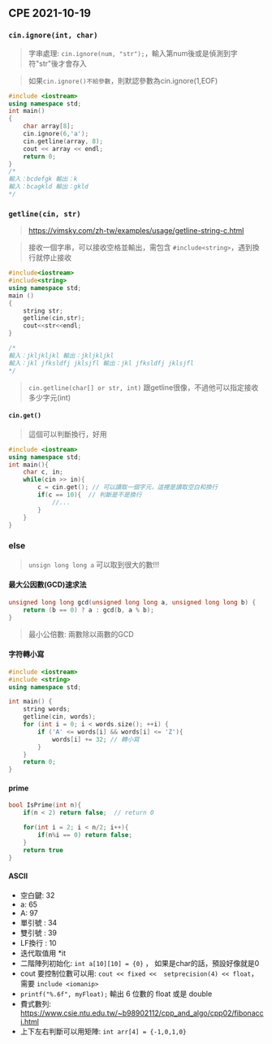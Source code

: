 ## CPE 2021-10-19
### `cin.ignore(int, char)`
> 字串處理: `cin.ignore(num, "str");`，輸入第num後或是偵測到字符"str"後才會存入

> 如果`cin.ignore()不給參數`，則默認參數為cin.ignore(1,EOF)

```c++
#include <iostream>
using namespace std;
int main()
{
    char array[8];
    cin.ignore(6,'a');
    cin.getline(array, 8);
    cout << array << endl;
    return 0;
}
/*
輸入：bcdefgk 輸出：k
輸入：bcagkld 輸出：gkld
*/
```

### `getline(cin, str)`
> https://vimsky.com/zh-tw/examples/usage/getline-string-c.html

> 接收一個字串，可以接收空格並輸出，需包含 `#include<string>`，遇到換行就停止接收
```c++
#include<iostream>
#include<string>
using namespace std;
main ()
{
    string str;
    getline(cin,str);
    cout<<str<<endl;
}

/*
輸入：jkljkljkl 輸出：jkljkljkl
輸入：jkl jfksldfj jklsjfl 輸出：jkl jfksldfj jklsjfl
*/
```
> `cin.getline(char[] or str, int)` 跟getline很像，不過他可以指定接收多少字元(int)

#### `cin.get()`
> 這個可以判斷換行，好用 

```c++
#include <iostream>
using namespace std;
int main(){
	char c, in;
	while(cin >> in){
		c = cin.get(); // 可以讀取一個字元，這裡是讀取空白和換行
		if(c == 10){  // 判斷是不是換行
			//...
		}	
	}
}
```

### else
> `unsign long long a` 可以取到很大的數!!!

#### 最大公因數(GCD)速求法
```c++
unsigned long long gcd(unsigned long long a, unsigned long long b) {
    return (b == 0) ? a : gcd(b, a % b);
}
```
> 最小公倍數: 兩數除以兩數的GCD

#### 字符轉小寫
```c++
#include <iostream>
#include <string>
using namespace std;

int main() {
    string words;
    getline(cin, words);
    for (int i = 0; i < words.size(); ++i) {
        if ('A' <= words[i] && words[i] <= 'Z'){
            words[i] += 32; // 轉小寫
        }
    }
    return 0;
}
```

#### prime
```c
bool IsPrime(int n){
    if(n < 2) return false;  // return 0

    for(int i = 2; i < n/2; i++){
        if(n%i == 0) return false;     
    }
    return true
}
```


#### ASCII
* 空白鍵: 32
* a: 65
* A: 97
* 單引號 : 34
* 雙引號 : 39
* LF換行 : 10
* 迭代取值用 *it
* 二階陣列初始化: `int a[10][10] = {0}` ， 如果是char的話，預設好像就是0
* cout 要控制位數可以用: `cout << fixed <<  setprecision(4) << float`， 需要 `include <iomanip>`
* `printf("%.6f", myFloat);` 輸出 6 位數的 float 或是 double
* 費式數列: https://www.csie.ntu.edu.tw/~b98902112/cpp_and_algo/cpp02/fibonacci.html
* 上下左右判斷可以用矩陣: `int arr[4] = {-1,0,1,0}`
